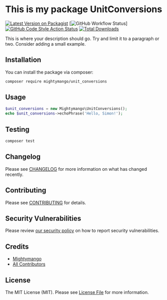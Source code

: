 # This is my package UnitConversions

[![Latest Version on Packagist](https://img.shields.io/packagist/v/mightymango/unit_conversions.svg?style=flat-square)](https://packagist.org/packages/mightymango/unit_conversions)
[![GitHub Workflow Status](https://img.shields.io/github/workflow/status/mightymango/unit_conversions/run-tests?label=tests)]
[![GitHub Code Style Action Status](https://img.shields.io/github/workflow/status/mightymango/unit_conversions/Check%20&%20fix%20styling?label=code%20style)](https://github.com/mightymango/unit_conversions/actions?query=workflow%3A"Check+%26+fix+styling"+branch%3Amaster)
[![Total Downloads](https://img.shields.io/packagist/dt/mightymango/unit_conversions.svg?style=flat-square)](https://packagist.org/packages/mightymango/unit_conversions)

This is where your description should go. Try and limit it to a paragraph or two. Consider adding a small example.

## Installation

You can install the package via composer:

```bash
composer require mightymango/unit_conversions
```

## Usage

```php
$unit_conversions = new Mightymango\UnitConversions();
echo $unit_conversions->echoPhrase('Hello, Simon!');
```

## Testing

```bash
composer test
```

## Changelog

Please see [CHANGELOG](CHANGELOG.md) for more information on what has changed recently.

## Contributing

Please see [CONTRIBUTING](CONTRIBUTING.md) for details.

## Security Vulnerabilities

Please review [our security policy](../../security/policy) on how to report security vulnerabilities.

## Credits

- [Mightymango](https://github.com/mightymango)
- [All Contributors](../../contributors)

## License

The MIT License (MIT). Please see [License File](LICENSE.md) for more information.
